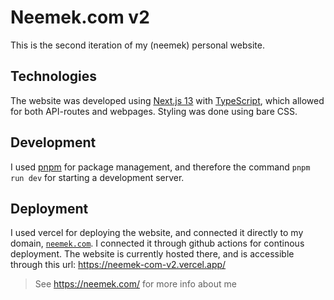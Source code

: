 # Neemek.com v2
This is the second iteration of my (neemek) personal website.

## Technologies
The website was developed using [Next.js 13](https://nextjs.org/)
with [TypeScript](https://www.typescriptlang.org/), which allowed
for both API-routes and webpages. Styling was done using bare CSS.

## Development
I used [pnpm](https://pnpm.io/) for package management, and therefore the command 
`pnpm run dev` for starting a development server.

## Deployment
I used vercel for deploying the website, and connected it directly
to my domain, [`neemek.com`](https://neemek.com/). I connected it through github actions
for continous deployment. The website is currently hosted there,
and is accessible through this url: https://neemek-com-v2.vercel.app/

> See https://neemek.com/ for more info about me
